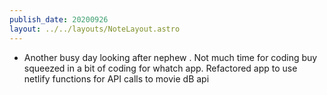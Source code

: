 ```yaml
---
publish_date: 20200926
layout: ../../layouts/NoteLayout.astro
---
```

- Another busy day looking after nephew . Not much time for coding buy squeezed in a bit of coding for whatch app. Refactored app to use netlify functions for API calls to movie dB api
